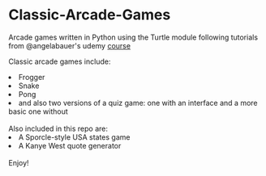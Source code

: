 # Classic-Arcade-Games

Arcade games written in Python using the Turtle module following tutorials from @angelabauer's udemy <a href="https://www.udemy.com/course/100-days-of-code/?kw=100+days+of+python">course</a> 

Classic arcade games include: 
<li> Frogger </li>
<li> Snake </li>
<li> Pong </li>
<li> and also two versions of a quiz game: one with an interface and a more basic one without </li>
<br />
Also included in this repo are: 
<li> A Sporcle-style USA states game </li>
<li> A Kanye West quote generator </li>
<br />
Enjoy! 
